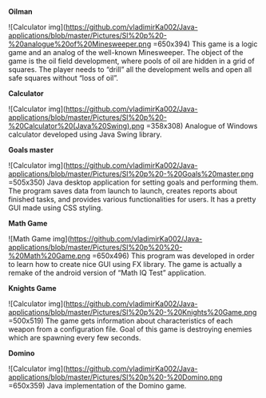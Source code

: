 **Oilman**

![Calculator img](https://github.com/vladimirKa002/Java-applications/blob/master/Pictures/Sl%20p%20-%20analogue%20of%20Minesweeper.png =650x394)
This game is a logic game and an analog of the well-known Minesweeper. The object of the game is the oil field development, where pools of oil are hidden in a grid of squares. The player needs to “drill” all the development wells and open all safe squares without “loss of oil”.

**Calculator**

![Calculator img](https://github.com/vladimirKa002/Java-applications/blob/master/Pictures/Sl%20p%20-%20Calculator%20(Java%20Swing).png =358x308)
Analogue of Windows calculator developed using Java Swing library.

**Goals master**

![Calculator img](https://github.com/vladimirKa002/Java-applications/blob/master/Pictures/Sl%20p%20-%20Goals%20master.png =505x350)
Java desktop application for setting goals and performing them. The program saves data from launch to launch, creates reports about finished tasks, and provides various functionalities for users. It has a pretty GUI made using CSS styling.

**Math Game**

![Math Game img](https://github.com/vladimirKa002/Java-applications/blob/master/Pictures/Sl%20p%20%20-%20Math%20Game.png =650x496)
This program was developed in order to learn how to create nice GUI using FX library. The game is actually a remake of the android version of “Math IQ Test” application.

**Knights Game**

![Calculator img](https://github.com/vladimirKa002/Java-applications/blob/master/Pictures/Sl%20p%20-%20Knights%20Game.png =500x519)
The game gets information about characteristics of each weapon from a configuration file. Goal of this game is destroying enemies which are spawning every few seconds.

**Domino**

![Calculator img](https://github.com/vladimirKa002/Java-applications/blob/master/Pictures/Sl%20p%20-%20Domino.png =650x359)
Java implementation of the Domino game.
